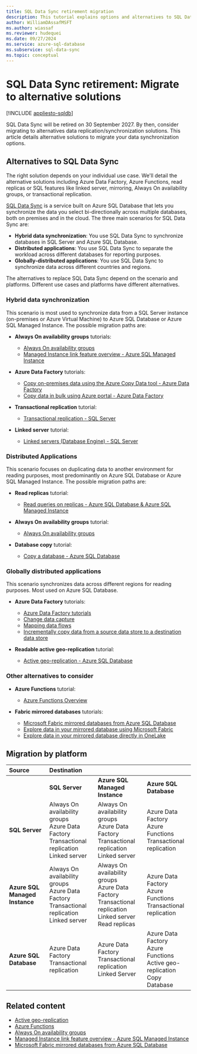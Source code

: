 ```yaml
---
title: SQL Data Sync retirement migration
description: This tutorial explains options and alternatives to SQL Data Sync.
author: WilliamDAssafMSFT
ms.author: wiassaf
ms.reviewer: hudequei
ms.date: 09/27/2024
ms.service: azure-sql-database
ms.subservice: sql-data-sync
ms.topic: conceptual
---
```

# SQL Data Sync retirement: Migrate to alternative solutions

[!INCLUDE [appliesto-sqldb](../includes/appliesto-sqldb.md)]

SQL Data Sync will be retired on 30 September 2027. By then, consider migrating to alternatives data replication/synchronization solutions. This article details alternative solutions to migrate your data synchronization options.

## Alternatives to SQL Data Sync

The right solution depends on your individual use case. We'll detail the alternative solutions including Azure Data Factory, Azure Functions, read replicas or SQL features like linked server, mirroring, Always On availability groups, or transactional replication.

[SQL Data Sync](sql-data-sync-agent-overview.md) is a service built on Azure SQL Database that lets you synchronize the data you select bi-directionally across multiple databases, both on premises and in the cloud. The three main scenarios for SQL Data Sync are:

- **Hybrid data synchronization**: You use SQL Data Sync to synchronize databases in SQL Server and Azure SQL Database.
- **Distributed applications**: You use SQL Data Sync to separate the workload across different databases for reporting purposes.
- **Globally-distributed applications**: You use SQL Data Sync to synchronize data across different countries and regions.

The alternatives to replace SQL Data Sync depend on the scenario and platforms. Different use cases and platforms have different alternatives.

### Hybrid data synchronization

This scenario is most used to synchronize data from a SQL Server instance (on-premises or Azure Virtual Machine) to Azure SQL Database or Azure SQL Managed Instance. The possible migration paths are:

- **Always On availability groups** tutorials:
  - [Always On availability groups](/sql/database-engine/availability-groups/windows/overview-of-always-on-availability-groups-sql-server)
  - [Managed Instance link feature overview - Azure SQL Managed Instance](../managed-instance/managed-instance-link-feature-overview.md?view=azuresqldb-mi&preserve-view=true)

- **Azure Data Factory** tutorials:
  - [Copy on-premises data using the Azure Copy Data tool - Azure Data Factory](/azure/data-factory/tutorial-copy-data-tool)
  - [Copy data in bulk using Azure portal - Azure Data Factory](/azure/data-factory/tutorial-bulk-copy-portal)

- **Transactional replication** tutorial:  
  - [Transactional replication - SQL Server](/sql/relational-databases/replication/transactional/transactional-replication)

- **Linked server** tutorial:
  - [Linked servers (Database Engine) - SQL Server](/sql/relational-databases/linked-servers/linked-servers-database-engine)

### Distributed Applications

This scenario focuses on duplicating data to another environment for reading purposes, most predominantly on Azure SQL Database or Azure SQL Managed Instance. The possible migration paths are:

- **Read replicas** tutorial:  
  - [Read queries on replicas - Azure SQL Database & Azure SQL Managed Instance](/azure/azure-sql/database/read-scale-out)

- **Always On availability groups** tutorial:  
  - [Always On availability groups](/sql/database-engine/availability-groups/windows/overview-of-always-on-availability-groups-sql-server)

- **Database copy** tutorial:
  - [Copy a database - Azure SQL Database](/azure/azure-sql/database/database-copy)

### Globally distributed applications

This scenario synchronizes data across different regions for reading purposes. Most used on Azure SQL Database.

- **Azure Data Factory** tutorials:  
  - [Azure Data Factory tutorials](/azure/data-factory/data-factory-tutorials)
  - [Change data capture](/azure/data-factory/concepts-change-data-capture)
  - [Mapping data flows](/azure/data-factory/data-flow-tutorials)
  - [Incrementally copy data from a source data store to a destination data store](/azure/data-factory/tutorial-incremental-copy-overview)

- **Readable active geo-replication** tutorial:  
  - [Active geo-replication - Azure SQL Database](/azure/azure-sql/database/active-geo-replication-overview)

### Other alternatives to consider

- **Azure Functions** tutorial:  
  - [Azure Functions Overview](/azure/azure-functions/functions-overview)

- **Fabric mirrored databases** tutorials:  
  - [Microsoft Fabric mirrored databases from Azure SQL Database](/fabric/database/mirrored-database/azure-sql-database)
  - [Explore data in your mirrored database using Microsoft Fabric](/fabric/database/mirrored-database/explore)
  - [Explore data in your mirrored database directly in OneLake](/fabric/database/mirrored-database/explore-data-directly)

## Migration by platform

| **Source**     | **Destination** | &nbsp; | &nbsp; |
|:--|:--|:--|:--|
|                | **SQL Server** | **Azure SQL Managed Instance** | **Azure SQL Database** |
| **SQL Server** |  Always On availability groups<br /> Azure Data Factory<br /> Transactional replication<br /> Linked server |  Always On availability groups<br /> Azure Data Factory<br /> Transactional replication<br /> Linked server |  Azure Data Factory<br /> Azure Functions<br /> Transactional replication |
| **Azure SQL Managed Instance** |  Always On availability groups<br /> Azure Data Factory<br /> Transactional replication<br /> Linked server | Always On availability groups<br /> Azure Data Factory<br /> Transactional replication<br /> Linked server<br /> Read replicas| Azure Data Factory<br /> Azure Functions<br /> Transactional replication |
| **Azure SQL Database**  | Azure Data Factory<br /> Transactional replication| Azure Data Factory<br /> Transactional replication<br /> Linked Server| Azure Data Factory<br /> Azure Functions<br /> Active geo-replication<br /> Copy Database |

## Related content

- [Active geo-replication](active-geo-replication-overview.md)
- [Azure Functions](/azure/azure-functions/functions-overview)
- [Always On availability groups](/sql/database-engine/availability-groups/windows/overview-of-always-on-availability-groups-sql-server)
- [Managed Instance link feature overview - Azure SQL Managed Instance](../managed-instance/managed-instance-link-feature-overview.md?view=azuresql-mi&preserve-view=true)
- [Microsoft Fabric mirrored databases from Azure SQL Database](/fabric/database/mirrored-database/azure-sql-database)
